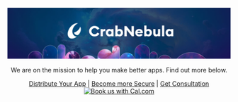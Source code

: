 <p align="center">
<img src="profile/intro.jpg" alt="CrabNebula" />
</p>
<div align="center">
  <p>
    We are on the mission to help you make better apps. Find out more below.
  </p>
</div>

<div align="center">
  <a href="https://crabnebula.dev/distribution">Distribute Your App<a>
  |
  <a href="https://crabnebula.dev/security-auditing">Become more Secure<a>
  |
  <a href="https://crabnebula.dev/consulting">Get Consultation<a>
</div>
<div align="center">
  <a href ="https://cal.com/denjell">
    <img alt="Book us with Cal.com" src="https://cal.com/book-with-cal-dark.svg" />
  </a>
</div>
